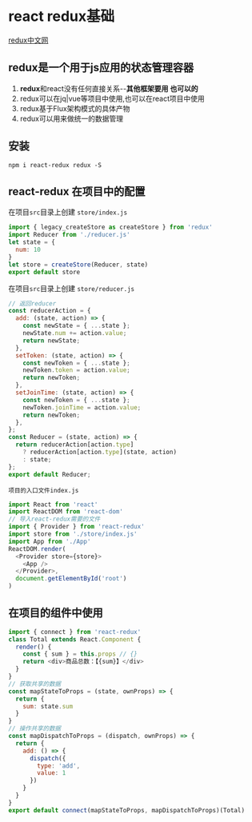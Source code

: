# react redux基础

[redux中文网](https://www.redux.org.cn/) 

## redux是一个用于js应用的状态管理容器

1. **redux**和react没有任何直接关系--**其他框架要用 也可以的**
2. redux可以在jq|vue等项目中使用,也可以在react项目中使用
3. redux基于Flux架构模式的具体产物
4. redux可以用来做统一的数据管理

## 安装

```shell
npm i react-redux redux -S
```

## react-redux 在项目中的配置

在项目`src`目录上创建  `store/index.js`

```js
import { legacy_createStore as createStore } from 'redux'
import Reducer from './reducer.js'
let state = {
  num: 10
}
let store = createStore(Reducer, state)
export default store
```

在项目`src`目录上创建  `store/reducer.js`

```js
// 返回reducer
const reducerAction = {
  add: (state, action) => {
    const newState = { ...state };
    newState.num += action.value;
    return newState;
  },
  setToken: (state, action) => {
    const newToken = { ...state };
    newToken.token = action.value;
    return newToken;
  },
  setJoinTime: (state, action) => {
    const newToken = { ...state };
    newToken.joinTime = action.value;
    return newToken;
  },
};
const Reducer = (state, action) => {
  return reducerAction[action.type]
    ? reducerAction[action.type](state, action)
    : state;
};
export default Reducer;
```

`项目的入口文件index.js`

```js
import React from 'react'
import ReactDOM from 'react-dom'
// 导入react-redux需要的文件
import { Provider } from 'react-redux'
import store from './store/index.js'
import App from './App'
ReactDOM.render(
  <Provider store={store}>
    <App />
  </Provider>,
  document.getElementById('root')
)
```

## 在项目的组件中使用

```js
import { connect } from 'react-redux'
class Total extends React.Component {	
  render() {
    const { sum } = this.props // {}
    return <div>商品总数：【{sum}】</div>
  }
}
// 获取共享的数据
const mapStateToProps = (state, ownProps) => {
  return {
    sum: state.sum
  }
}
// 操作共享的数据
const mapDispatchToProps = (dispatch, ownProps) => {
  return {
    add: () => {
      dispatch({
        type: 'add',
        value: 1
      })
    }
  }
}
export default connect(mapStateToProps, mapDispatchToProps)(Total)
```
